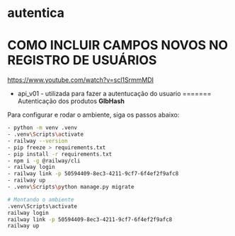 # autentica

# COMO INCLUIR CAMPOS NOVOS NO REGISTRO DE USUÁRIOS
https://www.youtube.com/watch?v=scl1SrmmMDI

- api_v01 - utilizada para fazer a autentucação do usuario
=======
Autenticação dos produtos **GlbHash**

Para configurar e rodar o ambiente, siga os passos abaixo:

```bash
- python -m venv .venv
- .venv\Scripts\activate  
- railway --version  
- pip freeze > requirements.txt
- pip install -r requirements.txt
- npm i -g @railway/cli
- railway login
- railway link -p 50594409-8ec3-4211-9cf7-6f4ef2f9afc8
- railway up
- .venv\Scripts\python manage.py migrate

# Montando o ambiente 
.venv\Scripts\activate  
railway login
railway link -p 50594409-8ec3-4211-9cf7-6f4ef2f9afc8
railway up


